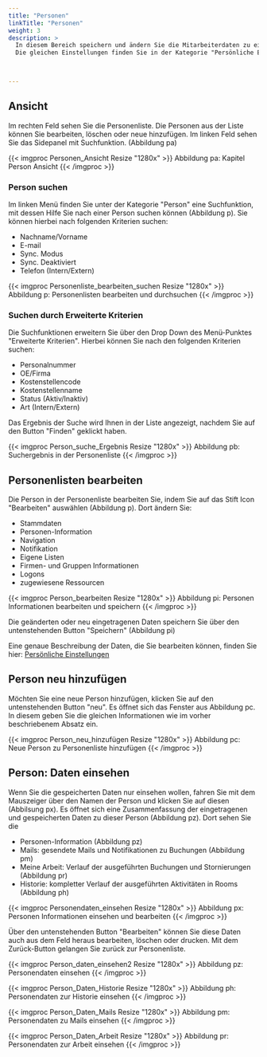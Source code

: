 ```yaml
---
title: "Personen"
linkTitle: "Personen"
weight: 3
description: >
  In diesem Bereich speichern und ändern Sie die Mitarbeiterdaten zu einer Person und erstellen Personenlisten. Zu den persönlichen Einstellungen gehören Personen-Informationen, die Stammdaten, die Navigation, Firmen- und Gruppen-Informationen, Logons sowie zugewiesene Ressourcen. 
  Die gleichen Einstellungen finden Sie in der Kategorie "Persönliche Einstellungen/Personeninformation". 
 


---
```

## Ansicht
Im rechten Feld sehen Sie die Personenliste. Die Personen aus der Liste können Sie bearbeiten, löschen oder neue hinzufügen. 
Im linken Feld sehen Sie das Sidepanel mit Suchfunktion. (Abbildung pa) 

{{< imgproc Personen_Ansicht Resize "1280x" >}}
Abbildung pa: Kapitel Person Ansicht
{{< /imgproc >}}

### Person suchen
Im linken Menü finden Sie unter der Kategorie "Person" eine Suchfunktion, mit dessen Hilfe Sie nach einer Person suchen können (Abbildung p). Sie können hierbei nach folgenden Kriterien suchen: 

* Nachname/Vorname 
* E-mail
* Sync. Modus 
* Sync. Deaktiviert 
* Telefon (Intern/Extern)

{{< imgproc Personenliste_bearbeiten_suchen Resize "1280x" >}}
Abbildung p: Personenlisten bearbeiten und durchsuchen
{{< /imgproc >}}



### Suchen durch Erweiterte Kriterien
Die Suchfunktionen erweitern Sie über den Drop Down des Menü-Punktes "Erweiterte Kriterien". 
Hierbei können Sie nach den folgenden Kriterien suchen:

* Personalnummer
* OE/Firma 
* Kostenstellencode 
* Kostenstellenname
* Status (Aktiv/Inaktiv)
* Art (Intern/Extern)

Das Ergebnis der Suche wird Ihnen in der Liste angezeigt, nachdem Sie auf den Button "Finden" geklickt haben.

{{< imgproc Person_suche_Ergebnis Resize "1280x" >}}
Abbildung pb: Suchergebnis in der Personenliste
{{< /imgproc >}}

## Personenlisten bearbeiten 
Die Person in der Personenliste bearbeiten Sie, indem Sie auf das Stift Icon "Bearbeiten" auswählen (Abbildung p). Dort ändern Sie: 
 * Stammdaten
 * Personen-Information
 * Navigation
 * Notifikation
 * Eigene Listen
 * Firmen- und Gruppen Informationen
 * Logons 
 * zugewiesene Ressourcen 
 
{{< imgproc Person_bearbeiten Resize "1280x" >}}
Abbildung pi: Personen Informationen bearbeiten und speichern
{{< /imgproc >}}

 Die geänderten oder neu eingetragenen Daten speichern Sie über den untenstehenden Button "Speichern" (Abbildung pi)

 Eine genaue Beschreibung der Daten, die Sie bearbeiten können, finden Sie hier: 
[Persönliche Einstellungen](/einstellungen/pers%C3%B6nlicheeinstellungen/)

## Person neu hinzufügen
Möchten Sie eine neue Person hinzufügen, klicken Sie auf den untenstehenden Button "neu". Es öffnet sich das Fenster aus Abbildung pc. In diesem geben Sie die gleichen Informationen wie im vorher beschriebenem Absatz ein. 

{{< imgproc Person_neu_hinzufügen Resize "1280x" >}}
Abbildung pc: Neue Person zu Personenliste hinzufügen
{{< /imgproc >}}


## Person: Daten einsehen
Wenn Sie die gespeicherten Daten nur einsehen wollen, fahren Sie mit dem Mauszeiger über den Namen der Person und klicken Sie auf diesen (Abbilsung px). Es öffnet sich eine Zusammenfassung der eingetragenen und gespeicherten Daten zu dieser Person (Abbildung pz). 
Dort sehen Sie die 
* Personen-Information (Abbildung pz)
* Mails: gesendete Mails und Notifikationen zu Buchungen (Abbildung pm)
* Meine Arbeit: Verlauf der ausgeführten Buchungen und Stornierungen (Abbildung pr)
* Historie: kompletter Verlauf der ausgeführten Aktivitäten in Rooms (Abbildung ph) 

{{< imgproc Personendaten_einsehen Resize "1280x" >}}
Abbildung px: Personen Informationen einsehen und bearbeiten
{{< /imgproc >}}

Über den untenstehenden Button "Bearbeiten" können Sie diese Daten auch aus dem Feld heraus bearbeiten, löschen oder drucken. Mit dem Zurück-Button gelangen Sie zurück zur Personenliste. 

{{< imgproc Person_daten_einsehen2 Resize "1280x" >}}
Abbildung pz: Personendaten einsehen
{{< /imgproc >}}

{{< imgproc Person_Daten_Historie Resize "1280x" >}}
Abbildung ph: Personendaten zur Historie einsehen
{{< /imgproc >}}

{{< imgproc Person_Daten_Mails Resize "1280x" >}}
Abbildung pm: Personendaten zu Mails einsehen
{{< /imgproc >}}

{{< imgproc Person_Daten_Arbeit Resize "1280x" >}}
Abbildung pr: Personendaten zur Arbeit einsehen
{{< /imgproc >}}





